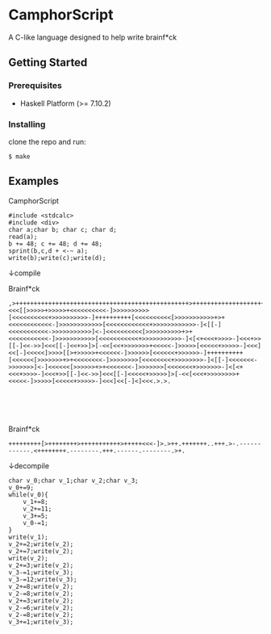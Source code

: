 # CamphorScript
A C-like language designed to help write brainf*ck

## Getting Started

### Prerequisites

- Haskell Platform (>= 7.10.2)

### Installing
clone the repo and run:
```
$ make
```


## Examples

CamphorScript
```
#include <stdcalc>
#include <div>
char a;char b; char c; char d;
read(a);
b += 48; c += 48; d += 48;
sprint(b,c,d + <-~ a);
write(b);write(c);write(d);
```

↓compile 

Brainf*ck
```
,>++++++++++++++++++++++++++++++++++++++++++++++++>++++++++++++++++++++++++++++++++++++++++++++++++>++++++++++++++++++++++++++++++++++++++++++++++++<<<[[>>>>>+>>>>>+<<<<<<<<<<-]>>>>>>>>>>[<<<<<<<<<<+>>>>>>>>>>-]++++++++++[<<<<<<<<<<[>>>>>>>>>>>+>+<<<<<<<<<<<<-]>>>>>>>>>>>>[<<<<<<<<<<<<+>>>>>>>>>>>>-]<[[-]<<<<<<<<<<<->>>>>>>>>>>]<-]<<<<<<<<<<[>>>>>>>>>>+>+<<<<<<<<<<<-]>>>>>>>>>>>[<<<<<<<<<<<+>>>>>>>>>>>-]<[<+<<<+>>>>-]<<<+>>[[-]<<->>]<<<[[-]<<+>>]>[-<<[<<+>>>>>>>+<<<<<-]>>>>>[<<<<<+>>>>>-]<<<]<<[-]<<<<<]>>>>[[>+>>>>>+<<<<<<-]>>>>>>[<<<<<<+>>>>>>-]++++++++++[<<<<<<[>>>>>>>+>+<<<<<<<<-]>>>>>>>>[<<<<<<<<+>>>>>>>>-]<[[-]<<<<<<<->>>>>>>]<-]<<<<<<[>>>>>>+>+<<<<<<<-]>>>>>>>[<<<<<<<+>>>>>>>-]<[<+<<<+>>>>-]<<<+>>[[-]<<->>]<<<[[-]<<<<<+>>>>>]>[-<<[<<<+>>>>>>>>+<<<<<-]>>>>>[<<<<<+>>>>>-]<<<]<<[-]<]<<<.>.>.
```

<br>
<br>
<br>

Brainf*ck
```
+++++++++[>++++++++>+++++++++++>+++++<<<-]>.>++.+++++++..+++.>-.------------.<++++++++.--------.+++.------.--------.>+.
```

↓decompile

```
char v_0;char v_1;char v_2;char v_3;
v_0+=9;
while(v_0){
	v_1+=8;
	v_2+=11;
	v_3+=5;
	v_0-=1;
}
write(v_1);
v_2+=2;write(v_2);
v_2+=7;write(v_2);
write(v_2);
v_2+=3;write(v_2);
v_3-=1;write(v_3);
v_3-=12;write(v_3);
v_2+=8;write(v_2);
v_2-=8;write(v_2);
v_2+=3;write(v_2);
v_2-=6;write(v_2);
v_2-=8;write(v_2);
v_3+=1;write(v_3);
```

